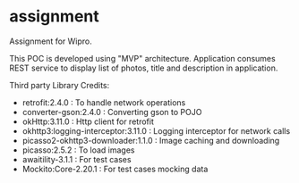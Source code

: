 # assignment
Assignment for Wipro.

This POC is developed using "MVP" architecture. Application consumes REST service to display list of
 photos, title and description in application.

Third party Library Credits:
- retrofit:2.4.0                      : To handle network operations
- converter-gson:2.4.0                : Converting gson to POJO
- okHttp:3.11.0                       : Http client for retrofit
- okhttp3:logging-interceptor:3.11.0  : Logging interceptor for network calls
- picasso2-okhttp3-downloader:1.1.0   : Image caching and downloading
- picasso:2.5.2                       : To load images
- awaitility-3.1.1                    : For test cases
- Mockito:Core-2.20.1                 : For test cases mocking data